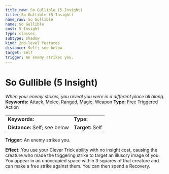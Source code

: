 ```yaml
---
title_raw: So Gullible (5 Insight)
title: So Gullible (5 Insight)
name_raw: So Gullible
name: So Gullible
cost: 5 Insight
type: classes
subtype: shadow
kind: 2nd-level features
distance: Self; see below
target: Self
trigger: An enemy strikes you.
---
```


# So Gullible (5 Insight)

*When your enemy strikes, you reveal you were in a different place all along.* **Keywords:** Attack, Melee, Ranged, Magic, Weapon **Type:** Free Triggered Action

|                               |                  |
| :---------------------------- | :--------------- |
| **Keywords:**                 | **Type:**        |
| **Distance:** Self; see below | **Target:** Self |

**Trigger:** An enemy strikes you.

**Effect:** You use your Clever Trick ability with no insight cost, causing the creature who made the triggering strike to target an illusory image of you. You appear in an unoccupied space within 3 squares of that creature and can make a free strike against them. You can then spend a Recovery.
